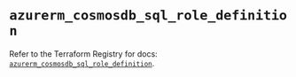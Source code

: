 # `azurerm_cosmosdb_sql_role_definition`

Refer to the Terraform Registry for docs: [`azurerm_cosmosdb_sql_role_definition`](https://registry.terraform.io/providers/hashicorp/azurerm/3.109.0/docs/resources/cosmosdb_sql_role_definition).

